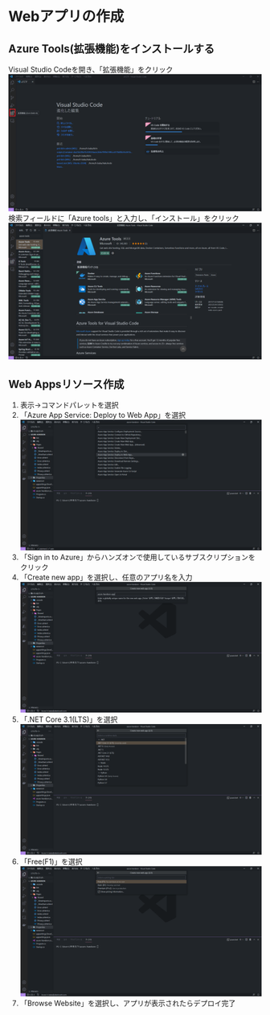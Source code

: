 # Webアプリの作成
## Azure Tools(拡張機能)をインストールする   
Visual Studio Codeを開き、「拡張機能」をクリック
![Azure tools1](img/web-create-img1.png)  
検索フィールドに「Azure tools」と入力し、「インストール」をクリック
![Azure tools2](img/web-create-img2.png)  
  
## Web Appsリソース作成  
1. 表示→コマンドパレットを選択  
2. 「Azure App Service: Deploy to Web App」を選択  
![Azure App Service: Deploy to Web App](img/web-create-img3.png)   
3. 「Sign in to Azure」からハンズオンで使用しているサブスクリプションをクリック  
4. 「Create new app」を選択し、任意のアプリ名を入力  
![Create new app](img/web-create-img4.png)  
5. 「.NET Core 3.1(LTS)」を選択  
![.NET Core 3.1](img/web-create-img5.png)  
6. 「Free(F1)」を選択  
![Free(F1)](img/web-create-img6.png)  
7. 「Browse Website」を選択し、アプリが表示されたらデプロイ完了


